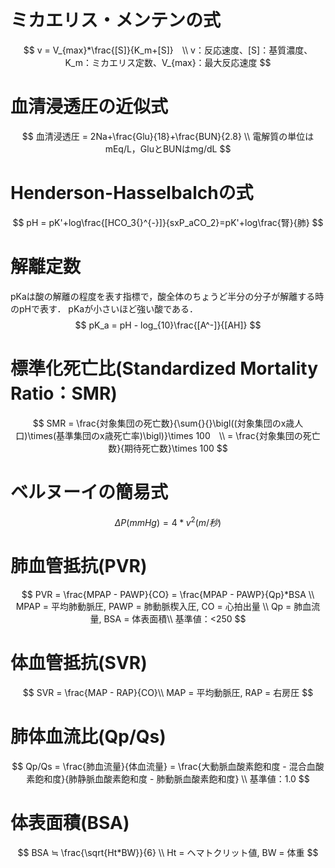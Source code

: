 # ミカエリス・メンテンの式

$$
v = V_{max}*\frac{[S]}{K_m+[S]}　\\
v：反応速度、[S]：基質濃度、K_m：ミカエリス定数、V_{max}：最大反応速度
$$



# 血清浸透圧の近似式

$$
血清浸透圧 = 2Na+\frac{Glu}{18}+\frac{BUN}{2.8} \\
電解質の単位はmEq/L，GluとBUNはmg/dL
$$



# Henderson-Hasselbalchの式

$$
pH = pK'+log\frac{[HCO_3{}^{-}]}{sxP_aCO_2}=pK'+log\frac{腎}{肺}
$$



# 解離定数

pKaは酸の解離の程度を表す指標で，酸全体のちょうど半分の分子が解離する時のpHで表す．
pKaが小さいほど強い酸である．
$$
pK_a = pH - log_{10}\frac{[A^-]}{[AH]}
$$



# 標準化死亡比(Standardized Mortality Ratio：SMR)

$$
SMR = \frac{対象集団の死亡数}{\sum{}{}\bigl((対象集団のx歳人口)\times(基準集団のx歳死亡率)\bigl)}\times 100　\\  
= \frac{対象集団の死亡数}{期待死亡数}\times 100
$$

# ベルヌーイの簡易式

$$
ΔP(mmHg) = 4 * v^2(m/秒)
$$

# 肺血管抵抗(PVR)

$$
PVR = \frac{MPAP - PAWP}{CO} = \frac{MPAP - PAWP}{Qp}*BSA \\
MPAP = 平均肺動脈圧, PAWP = 肺動脈楔入圧, CO = 心拍出量 \\
Qp = 肺血流量, BSA = 体表面積\\
基準値：<250
$$

# 体血管抵抗(SVR)

$$
SVR = \frac{MAP - RAP}{CO}\\
MAP = 平均動脈圧, RAP = 右房圧
$$

# 肺体血流比(Qp/Qs)

$$
Qp/Qs = \frac{肺血流量}{体血流量} = \frac{大動脈血酸素飽和度 - 混合血酸素飽和度}{肺静脈血酸素飽和度 - 肺動脈血酸素飽和度} \\
基準値：1.0
$$

# 体表面積(BSA)

$$
BSA ≒ \frac{\sqrt{Ht*BW}}{6} \\
Ht = ヘマトクリット値, BW = 体重
$$

